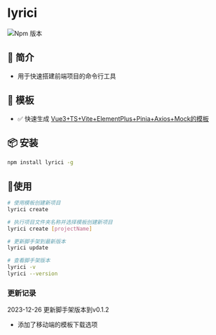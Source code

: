 #  lyrici
![Npm 版本](https://img.shields.io/badge/lyrici_v0.0.1-green)

## 📖 简介
- 用于快速搭建前端项目的命令行工具

## 📕 模板
-  ✅ 快速生成 [Vue3+TS+Vite+ElementPlus+Pinia+Axios+Mock的模板](https://github.com/LanxiangC2/lyrici.git)

## 📦 安装

```bash
npm install lyrici -g
```
## 🚩使用

```bash
# 使用模板创建新项目
lyrici create 

# 执行项目文件夹名称并选择模板创建新项目
lyrici create [projectName]

# 更新脚手架到最新版本
lyrici update

# 查看脚手架版本
lyrici -v
lyrici --version

```

### 更新记录
2023-12-26 更新脚手架版本到v0.1.2
- 添加了移动端的模板下载选项